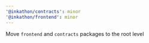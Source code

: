```yaml
---
'@inkathon/contracts': minor
'@inkathon/frontend': minor
---
```


Move `frontend` and `contracts` packages to the root level
